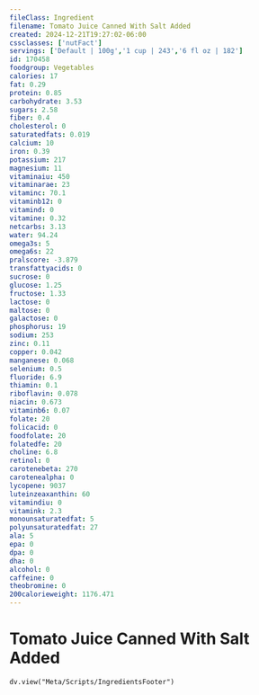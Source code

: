 ```yaml
---
fileClass: Ingredient
filename: Tomato Juice Canned With Salt Added
created: 2024-12-21T19:27:02-06:00
cssclasses: ['nutFact']
servings: ['Default | 100g','1 cup | 243','6 fl oz | 182']
id: 170458
foodgroup: Vegetables
calories: 17
fat: 0.29
protein: 0.85
carbohydrate: 3.53
sugars: 2.58
fiber: 0.4
cholesterol: 0
saturatedfats: 0.019
calcium: 10
iron: 0.39
potassium: 217
magnesium: 11
vitaminaiu: 450
vitaminarae: 23
vitaminc: 70.1
vitaminb12: 0
vitamind: 0
vitamine: 0.32
netcarbs: 3.13
water: 94.24
omega3s: 5
omega6s: 22
pralscore: -3.879
transfattyacids: 0
sucrose: 0
glucose: 1.25
fructose: 1.33
lactose: 0
maltose: 0
galactose: 0
phosphorus: 19
sodium: 253
zinc: 0.11
copper: 0.042
manganese: 0.068
selenium: 0.5
fluoride: 6.9
thiamin: 0.1
riboflavin: 0.078
niacin: 0.673
vitaminb6: 0.07
folate: 20
folicacid: 0
foodfolate: 20
folatedfe: 20
choline: 6.8
retinol: 0
carotenebeta: 270
carotenealpha: 0
lycopene: 9037
luteinzeaxanthin: 60
vitamindiu: 0
vitamink: 2.3
monounsaturatedfat: 5
polyunsaturatedfat: 27
ala: 5
epa: 0
dpa: 0
dha: 0
alcohol: 0
caffeine: 0
theobromine: 0
200calorieweight: 1176.471
---
```


# Tomato Juice Canned With Salt Added

```dataviewjs
dv.view("Meta/Scripts/IngredientsFooter")
```